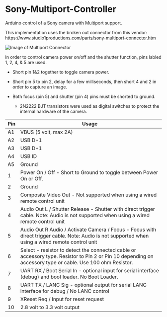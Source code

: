 # Sony-Multiport-Controller
Arduino control of a Sony camera with Multiport support. 

This implementation uses the broken out connector from this vendor:
https://www.studio1productions.com/parts/sony-multiport-connector.htm

![Image of Multiport Connector](https://www.studio1productions.com/images/Multiport-Connector-1.jpg)

In order to control camera power on/off and the shutter function, pins labled 1, 2, 4, & 5 are used.

* Short pin 1&2 together to toggle camera power. 

* Short pin 5 to pin 2, delay for a few milliseconds, then short 4 and 2 in order to capture an image. 
* Both focus (pin 5) and shutter (pin 4) pins must be shorted to ground. 

  * 2N2222 BJT transistors were used as digital switches to protect the internal hardware of the camera.


Pin | Usage
----| -----
A1  |	VBUS (5 volt, max 2A)
A2	| USB D-1
A3	| USB D+1
A4	| USB ID
A5	| Ground
1	  | Power On  / Off - Short to Ground to toggle between Power On or Off.
2	  | Ground
3	  | Composite Video Out - Not supported when using a wired remote control unit
4	  | Audio Out L / Shutter Release - Shutter with direct trigger cable. Note: Audio is not supported when using a wired remote control unit
5	  | Audio Out R Audio / Activate Camera / Focus -  Focus with direct trigger cable. Note: Audio is not supported when using a wired remote control unit
6	  | Select - resistor to detect the connected cable or accessory type.  Resistor to Pin 2 or Pin 10 depending on accessory type or cable.  Use 100 ohm Resistor.
7	  | UART RX / Boot Serial In - optional input for serial interface (debug) and boot loader.  No Boot Loader.
8	  | UART TX / LANC Sig - optional output for serial LANC interface for debug / No LANC control
9	  | XReset Req / Input for reset request
10	| 2.8 volt to 3.3 volt output






